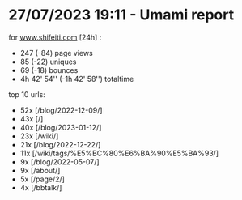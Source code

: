 # 27/07/2023 19:11 - Umami report
for www.shifeiti.com [24h] :

 - 247 (-84) page views
 - 85 (-22) uniques
 - 69 (-18) bounces
 - 4h 42' 54'' (-1h 42' 58'') totaltime


top 10 urls:
 - 52x [/blog/2022-12-09/]
 - 43x [/]
 - 40x [/blog/2023-01-12/]
 - 23x [/wiki/]
 - 21x [/blog/2022-12-22/]
 - 11x [/wiki/tags/%E5%BC%80%E6%BA%90%E5%BA%93/]
 - 9x [/blog/2022-05-07/]
 - 9x [/about/]
 - 5x [/page/2/]
 - 4x [/bbtalk/]


